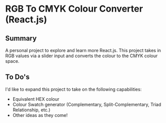 # RGB To CMYK Colour Converter (React.js)

## Summary
A personal project to explore and learn more React.js. This project takes in RGB values via a slider input and converts the colour to the CMYK colour space.

## To Do's
I'd like to expand this project to take on the following capabilities:
- Equivalent HEX colour
- Colour Swatch generator (Complementary, Split-Complementary, Triad Relationship, etc.)
- Other ideas as they come!
